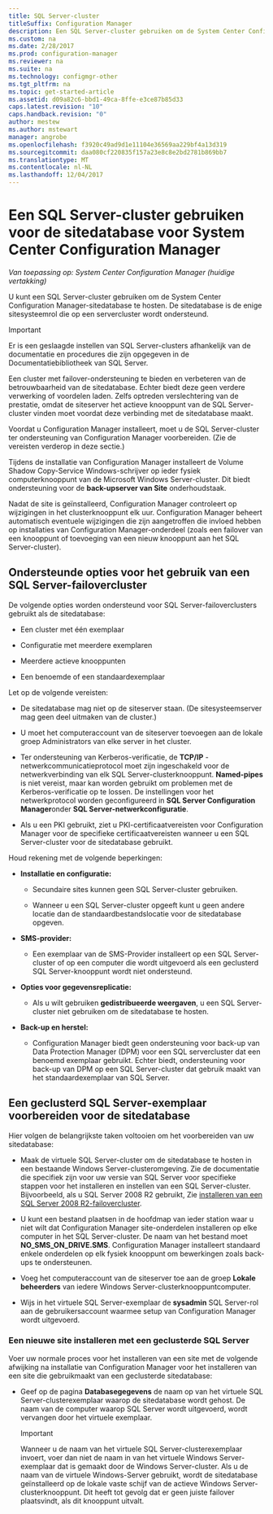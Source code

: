```yaml
---
title: SQL Server-cluster
titleSuffix: Configuration Manager
description: Een SQL Server-cluster gebruiken om de System Center Configuration Manager-sitedatabase te hosten. Bevat informatie over ondersteunde opties.
ms.custom: na
ms.date: 2/28/2017
ms.prod: configuration-manager
ms.reviewer: na
ms.suite: na
ms.technology: configmgr-other
ms.tgt_pltfrm: na
ms.topic: get-started-article
ms.assetid: d09a82c6-bbd1-49ca-8ffe-e3ce87b85d33
caps.latest.revision: "10"
caps.handback.revision: "0"
author: mestew
ms.author: mstewart
manager: angrobe
ms.openlocfilehash: f3920c49ad9d1e11104e36569aa229bf4a13d319
ms.sourcegitcommit: daa080cf220835f157a23e8c8e2bd2781b869bb7
ms.translationtype: MT
ms.contentlocale: nl-NL
ms.lasthandoff: 12/04/2017
---
```

# <a name="use-a-sql-server-cluster-for-the-system-center-configuration-manager-site-database"></a>Een SQL Server-cluster gebruiken voor de sitedatabase voor System Center Configuration Manager

*Van toepassing op: System Center Configuration Manager (huidige vertakking)*


 U kunt een SQL Server-cluster gebruiken om de System Center Configuration Manager-sitedatabase te hosten. De sitedatabase is de enige sitesysteemrol die op een servercluster wordt ondersteund.  

> [!IMPORTANT]  
>  Er is een geslaagde instellen van SQL Server-clusters afhankelijk van de documentatie en procedures die zijn opgegeven in de Documentatiebibliotheek van SQL Server.  

 Een cluster met failover-ondersteuning te bieden en verbeteren van de betrouwbaarheid van de sitedatabase. Echter biedt deze geen verdere verwerking of voordelen laden. Zelfs optreden verslechtering van de prestatie, omdat de siteserver het actieve knooppunt van de SQL Server-cluster vinden moet voordat deze verbinding met de sitedatabase maakt.  

 Voordat u Configuration Manager installeert, moet u de SQL Server-cluster ter ondersteuning van Configuration Manager voorbereiden. (Zie de vereisten verderop in deze sectie.)  

 Tijdens de installatie van Configuration Manager installeert de Volume Shadow Copy-Service Windows-schrijver op ieder fysiek computerknooppunt van de Microsoft Windows Server-cluster. Dit biedt ondersteuning voor de **back-upserver van Site** onderhoudstaak.  

 Nadat de site is geïnstalleerd, Configuration Manager controleert op wijzigingen in het clusterknooppunt elk uur. Configuration Manager beheert automatisch eventuele wijzigingen die zijn aangetroffen die invloed hebben op installaties van Configuration Manager-onderdeel (zoals een failover van een knooppunt of toevoeging van een nieuw knooppunt aan het SQL Server-cluster).  

## <a name="supported-options-for-using-a-sql-server-failover-cluster"></a>Ondersteunde opties voor het gebruik van een SQL Server-failovercluster

De volgende opties worden ondersteund voor SQL Server-failoverclusters gebruikt als de sitedatabase:

-   Een cluster met één exemplaar  

-   Configuratie met meerdere exemplaren  

-   Meerdere actieve knooppunten  

-   Een benoemde of een standaardexemplaar  

Let op de volgende vereisten:  

-   De sitedatabase mag niet op de siteserver staan. (De sitesysteemserver mag geen deel uitmaken van de cluster.)  

-   U moet het computeraccount van de siteserver toevoegen aan de lokale groep Administrators van elke server in het cluster.  

-   Ter ondersteuning van Kerberos-verificatie, de **TCP/IP** -netwerkcommunicatieprotocol moet zijn ingeschakeld voor de netwerkverbinding van elk SQL Server-clusterknooppunt. **Named-pipes** is niet vereist, maar kan worden gebruikt om problemen met de Kerberos-verificatie op te lossen. De instellingen voor het netwerkprotocol worden geconfigureerd in **SQL Server Configuration Manager**onder **SQL Server-netwerkconfiguratie**.  

-   Als u een PKI gebruikt, ziet u PKI-certificaatvereisten voor Configuration Manager voor de specifieke certificaatvereisten wanneer u een SQL Server-cluster voor de sitedatabase gebruikt.  

Houd rekening met de volgende beperkingen:  

-   **Installatie en configuratie:**  

    -   Secundaire sites kunnen geen SQL Server-cluster gebruiken.  

    -   Wanneer u een SQL Server-cluster opgeeft kunt u geen andere locatie dan de standaardbestandslocatie voor de sitedatabase opgeven.  

-   **SMS-provider:**  

    -   Een exemplaar van de SMS-Provider installeert op een SQL Server-cluster of op een computer die wordt uitgevoerd als een geclusterd SQL Server-knooppunt wordt niet ondersteund.  

-   **Opties voor gegevensreplicatie:**  

    -   Als u wilt gebruiken **gedistribueerde weergaven**, u een SQL Server-cluster niet gebruiken om de sitedatabase te hosten.  

-   **Back-up en herstel:**  

    -   Configuration Manager biedt geen ondersteuning voor back-up van Data Protection Manager (DPM) voor een SQL servercluster dat een benoemd exemplaar gebruikt. Echter biedt, ondersteuning voor back-up van DPM op een SQL Server-cluster dat gebruik maakt van het standaardexemplaar van SQL Server.  

## <a name="prepare-a-clustered-sql-server-instance-for-the-site-database"></a>Een geclusterd SQL Server-exemplaar voorbereiden voor de sitedatabase  

Hier volgen de belangrijkste taken voltooien om het voorbereiden van uw sitedatabase:

-   Maak de virtuele SQL Server-cluster om de sitedatabase te hosten in een bestaande Windows Server-clusteromgeving. Zie de documentatie die specifiek zijn voor uw versie van SQL Server voor specifieke stappen voor het installeren en instellen van een SQL Server-cluster. Bijvoorbeeld, als u SQL Server 2008 R2 gebruikt, Zie [installeren van een SQL Server 2008 R2-failovercluster](http://go.microsoft.com/fwlink/p/?LinkId=240231).  

-   U kunt een bestand plaatsen in de hoofdmap van ieder station waar u niet wilt dat Configuration Manager site-onderdelen installeren op elke computer in het SQL Server-cluster. De naam van het bestand moet **NO_SMS_ON_DRIVE.SMS**. Configuration Manager installeert standaard enkele onderdelen op elk fysiek knooppunt om bewerkingen zoals back-ups te ondersteunen.  

-   Voeg het computeraccount van de siteserver toe aan de groep **Lokale beheerders** van iedere Windows Server-clusterknooppuntcomputer.  

-   Wijs in het virtuele SQL Server-exemplaar de **sysadmin** SQL Server-rol aan de gebruikersaccount waarmee setup van Configuration Manager wordt uitgevoerd.  

### <a name="to-install-a-new-site-using-a-clustered-sql-server"></a>Een nieuwe site installeren met een geclusterde SQL Server  
 Voer uw normale proces voor het installeren van een site met de volgende afwijking na installatie van Configuration Manager voor het installeren van een site die gebruikmaakt van een geclusterde sitedatabase:  

-   Geef op de pagina **Databasegegevens** de naam op van het virtuele SQL Server-clusterexemplaar waarop de sitedatabase wordt gehost. De naam van de computer waarop SQL Server wordt uitgevoerd, wordt vervangen door het virtuele exemplaar.  

    > [!IMPORTANT]  
    >  Wanneer u de naam van het virtuele SQL Server-clusterexemplaar invoert, voer dan niet de naam in van het virtuele Windows Server-exemplaar dat is gemaakt door de Windows Server-cluster. Als u de naam van de virtuele Windows-Server gebruikt, wordt de sitedatabase geïnstalleerd op de lokale vaste schijf van de actieve Windows Server-clusterknooppunt. Dit heeft tot gevolg dat er geen juiste failover plaatsvindt, als dit knooppunt uitvalt.  
